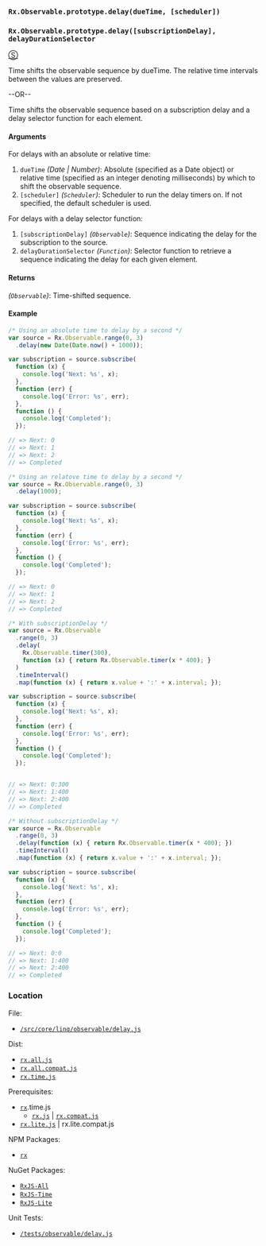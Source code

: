 ### `Rx.Observable.prototype.delay(dueTime, [scheduler])`
### `Rx.Observable.prototype.delay([subscriptionDelay], delayDurationSelector`
[&#x24C8;](https://github.com/Reactive-Extensions/RxJS/blob/master/src/core/linq/observable/delay.js "View in source")

Time shifts the observable sequence by dueTime. The relative time intervals between the values are preserved.

--OR--

Time shifts the observable sequence based on a subscription delay and a delay selector function for each element.

#### Arguments

For delays with an absolute or relative time:

1. `dueTime` *(Date | Number)*: Absolute (specified as a Date object) or relative time (specified as an integer denoting milliseconds) by which to shift the observable sequence.
2. `[scheduler]` *(`Scheduler`)*: Scheduler to run the delay timers on. If not specified, the default scheduler is used.

For delays with a delay selector function:

1. `[subscriptionDelay]` *(`Observable`)*: Sequence indicating the delay for the subscription to the source.
2. `delayDurationSelector` *(`Function`)*: Selector function to retrieve a sequence indicating the delay for each given element.

#### Returns
*(`Observable`)*: Time-shifted sequence.

#### Example
```js
/* Using an absolute time to delay by a second */
var source = Rx.Observable.range(0, 3)
  .delay(new Date(Date.now() + 1000));

var subscription = source.subscribe(
  function (x) {
    console.log('Next: %s', x);
  },
  function (err) {
    console.log('Error: %s', err);
  },
  function () {
    console.log('Completed');
  });

// => Next: 0
// => Next: 1
// => Next: 2
// => Completed

/* Using an relatove time to delay by a second */
var source = Rx.Observable.range(0, 3)
  .delay(1000);

var subscription = source.subscribe(
  function (x) {
    console.log('Next: %s', x);
  },
  function (err) {
    console.log('Error: %s', err);
  },
  function () {
    console.log('Completed');
  });

// => Next: 0
// => Next: 1
// => Next: 2
// => Completed

/* With subscriptionDelay */
var source = Rx.Observable
  .range(0, 3)
  .delay(
    Rx.Observable.timer(300),
    function (x) { return Rx.Observable.timer(x * 400); }
  )
  .timeInterval()
  .map(function (x) { return x.value + ':' + x.interval; });

var subscription = source.subscribe(
  function (x) {
    console.log('Next: %s', x);
  },
  function (err) {
    console.log('Error: %s', err);
  },
  function () {
    console.log('Completed');
  });


// => Next: 0:300
// => Next: 1:400
// => Next: 2:400
// => Completed

/* Without subscriptionDelay */
var source = Rx.Observable
  .range(0, 3)
  .delay(function (x) { return Rx.Observable.timer(x * 400); })
  .timeInterval()
  .map(function (x) { return x.value + ':' + x.interval; });

var subscription = source.subscribe(
  function (x) {
    console.log('Next: %s', x);
  },
  function (err) {
    console.log('Error: %s', err);
  },
  function () {
    console.log('Completed');
  });

// => Next: 0:0
// => Next: 1:400
// => Next: 2:400
// => Completed
```
### Location

File:
- [`/src/core/linq/observable/delay.js`](https://github.com/Reactive-Extensions/RxJS/blob/master/src/core/linq/observable/delay.js)

Dist:
- [`rx.all.js`](https://github.com/Reactive-Extensions/RxJS/blob/master/dist/rx.all.js)
- [`rx.all.compat.js`](https://github.com/Reactive-Extensions/RxJS/blob/master/dist/rx.all.compat.js)
- [`rx.time.js`](https://github.com/Reactive-Extensions/RxJS/blob/master/dist/rx.time.js)

Prerequisites:
- [`rx`](https://www.npmjs.org/package/rx).time.js
    - [`rx.js`](https://github.com/Reactive-Extensions/RxJS/blob/master/dist/rx.js) | [`rx.compat.js`](https://github.com/Reactive-Extensions/RxJS/blob/master/dist/rx.compat.js)
- [`rx.lite.js`](https://github.com/Reactive-Extensions/RxJS/blob/master/dist/rx.lite.js) | rx.lite.compat.js

NPM Packages:
- [`rx`](https://www.npmjs.org/package/rx)

NuGet Packages:
- [`RxJS-All`](http://www.nuget.org/packages/RxJS-All/)
- [`RxJS-Time`](http://www.nuget.org/packages/RxJS-Time/)
- [`RxJS-Lite`](http://www.nuget.org/packages/RxJS-Lite/)

Unit Tests:
- [`/tests/observable/delay.js`](https://github.com/Reactive-Extensions/RxJS/blob/master/tests/observable/delay.js)
